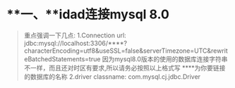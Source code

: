 # **一、**idad连接mysql 8.0

> 重点强调一下几点:
>1.Connection url: jdbc:mysql://localhost:3306/****?characterEncoding=utf8&useSSL=false&serverTimezone=UTC&rewriteBatchedStatements=true
>因为mysql8.0版本的使用的数据库连接字符串不一样，而且还对时区有要求,所以请务必按照以上格式写
>****为你要链接的数据库的名称
>2.driver classname: com.mysql.cj.jdbc.Driver
>
>
